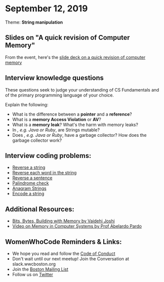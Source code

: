 # September 12, 2019
Theme: **String manipulation**

## Slides on "A quick revision of Computer Memory"
From the event, here's the [slide deck on a quick revision of computer memory](https://drive.google.com/open?id=16_OoNkO9w0Eiw-ReOf7cc5YSAd4yBlPR)

## Interview knowledge questions
These questions seek to judge your understanding of CS Fundamentals and of the primary programming language of your choice.

Explain the following:
- What is the difference between a **pointer** and a **reference**?
- What is a **memory Access Violation** or **AV**?
- What is a **memory leak**? What's the harm with memory leaks?
- In *<fill in your primary programming language of choice>, e.g. Java or Ruby*, are Strings mutable?
- Does *<fill in your primary programming language of choice>, e.g. Java or Ruby*, have a garbage collector? How does the garbage collector work?

## Interview coding problems:
- [Reverse a string](https://github.com/WomenWhoCodeBoston/algorithms/tree/master/challenges/StringReverse)
- [Reverse each word in the string](https://github.com/WomenWhoCodeBoston/algorithms/blob/master/challenges/ReverseWords)
- [Reverse a sentence](https://github.com/WomenWhoCodeBoston/algorithms/tree/master/challenges/ReverseSentence)
- [Palindrome check](https://github.com/WomenWhoCodeBoston/algorithms/tree/master/challenges/PalindromeCheck)
- [Anagram Strings](https://github.com/WomenWhoCodeBoston/algorithms/blob/master/challenges/AnagramStrings/AnagramStrings.md)
- [Encode a string](https://github.com/WomenWhoCodeBoston/algorithms/tree/master/challenges/EncodeRepeating)

## Additional Resources:
- [Bits, Bytes, Building with Memory by Vaidehi Joshi](https://medium.com/basecs/bits-bytes-building-with-binary-13cb4289aafa)
- [Video on Memory in Computer Systems by Prof Abelardo Pardo](https://www.youtube.com/watch?v=F0Ri2TpRBBg)

## WomenWhoCode Reminders & Links:
* We hope you read and follow the [Code of Conduct](https://www.womenwhocode.com/codeofconduct)
* Don't wait until our next meetup! Join the Conversation at slack.wwcboston.org
* Join the [Boston Mailing List](https://mailchi.mp/0405d78baf97/wwcodeboston)
* Follow us on [Twitter](https://twitter.com/wwcbos)
